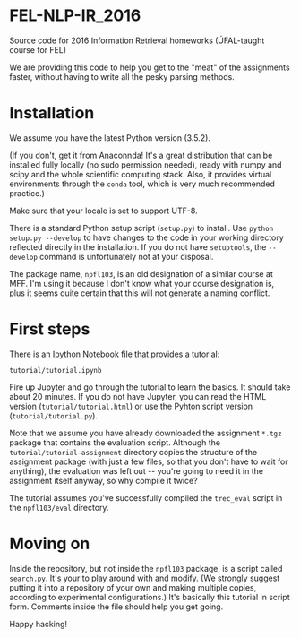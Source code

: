 # FEL-NLP-IR_2016

Source code for 2016 Information Retrieval homeworks (ÚFAL-taught course for FEL)

We are providing this code to help you get to the "meat" of the assignments faster,
without having to write all the pesky parsing methods.

Installation
============

We assume you have the latest Python version (3.5.2).

(If you don't, get it from Anaconnda!
It's a great distribution that can be installed fully locally (no sudo permission needed),
ready with numpy and scipy and the whole scientific computing stack. Also, it provides
virtual environments through the `conda` tool, which is very much recommended practice.)

Make sure that your locale is set to support UTF-8.

There is a standard Python setup script (`setup.py`) to install. Use `python setup.py --develop`
to have changes to the code in your working directory reflected directly in the installation.
If you do not have `setuptools`, the `--develop` command is unfortunately not at your disposal.

The package name, `npfl103`, is an old designation of a similar course at MFF.
I'm using it because I don't know what your course designation is, plus it seems
quite certain that this will not generate a naming conflict.

First steps
===========

There is an Ipython Notebook file that provides a tutorial:

`tutorial/tutorial.ipynb`

Fire up Jupyter and go through the tutorial to learn the basics. It should take about 20 minutes.
If you do not have Jupyter, you can read the HTML version (`tutorial/tutorial.html`) or use
the Pyhton script version (`tutorial/tutorial.py`).

Note that we assume you have already downloaded the assignment `*.tgz` package that contains
the evaluation script. Although the `tutorial/tutorial-assignment` directory copies the structure
of the assignment package (with just a few files, so that you don't have to wait for anything),
the evaluation was left out -- you're going to need it in the assignment itself anyway, so
why compile it twice?

The tutorial assumes you've successfully compiled the `trec_eval` script
in the `npfl103/eval` directory.

Moving on
=========

Inside the repository, but not inside the `npfl103` package, is a script called
`search.py`. It's your to play around with and modify. (We strongly suggest
putting it into a repository of your own and making multiple copies, according
to experimental configurations.) It's basically this tutorial in script form.
Comments inside the file should help you get going.

Happy hacking!